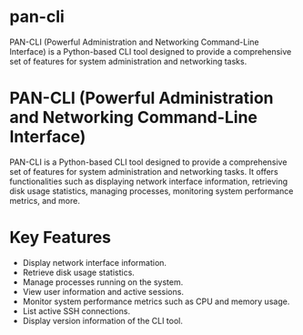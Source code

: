 # pan-cli

PAN-CLI (Powerful Administration and Networking Command-Line Interface) is a Python-based CLI tool designed to provide a comprehensive set of features for system administration and networking tasks.

# PAN-CLI (Powerful Administration and Networking Command-Line Interface)

PAN-CLI is a Python-based CLI tool designed to provide a comprehensive set of features for system administration and networking tasks. It offers functionalities such as displaying network interface information, retrieving disk usage statistics, managing processes, monitoring system performance metrics, and more.

# Key Features

- Display network interface information.
- Retrieve disk usage statistics.
- Manage processes running on the system.
- View user information and active sessions.
- Monitor system performance metrics such as CPU and memory usage.
- List active SSH connections.
- Display version information of the CLI tool.
